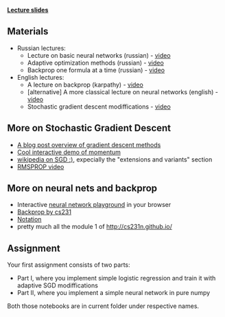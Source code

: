
[__Lecture slides__](https://yadi.sk/i/LdEIut2z3MjPMv)
## Materials
* Russian lectures:
  * Lecture on basic neural networks (russian) - [video](https://yadi.sk/i/yyHZub6R3Ej5dV)
  * Adaptive optimization methods (russian) - [video](https://yadi.sk/i/SAGl44PS3EHZeK)
  * Backprop one formula at a time (russian) - [video](https://yadi.sk/i/0AuHgNsv3EHZhN)
* English lectures:
  * A lecture on backprop (karpathy) - [video](https://www.youtube.com/watch?v=59Hbtz7XgjM)
  * [alternative] A more classical lecture on neural networks (english) - [video](https://www.youtube.com/watch?v=uXt8qF2Zzfo)
  * Stochastic gradient descent modiffications - [video](https://www.youtube.com/watch?v=nhqo0u1a6fw)

## More on Stochastic Gradient Descent
  - [A blog post overview of gradient descent methods](http://ruder.io/optimizing-gradient-descent/)
  - [Cool interactive demo of momentum](http://distill.pub/2017/momentum/)
  - [wikipedia on SGD :)](https://en.wikipedia.org/wiki/Stochastic_gradient_descent), expecially the "extensions and variants" section
  - [RMSPROP video](https://www.youtube.com/watch?v=defQQqkXEfE)

## More on neural nets and backprop
  - Interactive [neural network playground](http://playground.tensorflow.org/) in your browser
  - [Backprop by cs231](http://cs231n.github.io/optimization-2/)
  - [Notation](http://cs231n.github.io/neural-networks-1/#nn)
  - pretty much all the module 1 of http://cs231n.github.io/


## Assignment

Your first assignment consists of two parts:
* Part I, where you implement simple logistic regression and train it with adaptive SGD modiffications
* Part II, where you implement a simple neural network in pure numpy

Both those notebooks are in current folder under respective names.
